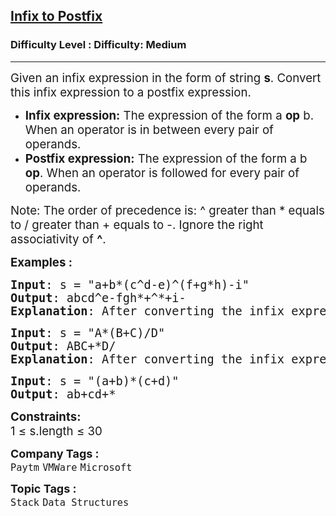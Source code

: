<h2><a href="https://www.geeksforgeeks.org/problems/infix-to-postfix-1587115620/1?utm_source=youtube&utm_medium=collab_striver_ytdescription&utm_campaign=infix-to-postfix">Infix to Postfix</a></h2><h3>Difficulty Level : Difficulty: Medium</h3><hr><div class="problems_problem_content__Xm_eO" style="user-select: auto;"><p style="user-select: auto;"><span style="font-size: 14pt; user-select: auto;">Given an infix expression in the form of string <strong style="user-select: auto;">s</strong>. Convert this infix expression to a postfix expression.</span></p>
<ul style="user-select: auto;">
<li style="user-select: auto;"><span style="font-size: 14pt; user-select: auto;"><strong style="user-select: auto;">Infix expression:</strong> The expression of the form a <strong style="user-select: auto;">op</strong> b. When an operator is in between every pair of operands.</span></li>
<li style="user-select: auto;"><span style="font-size: 14pt; user-select: auto;"><strong style="user-select: auto;">Postfix expression:</strong> The expression of the form a b <strong style="user-select: auto;">op</strong>. When an operator is followed for every pair of operands.</span></li>
</ul>
<p style="user-select: auto;"><span style="font-size: 14pt; user-select: auto;">Note:&nbsp;The order of precedence is: ^&nbsp;greater than&nbsp;*&nbsp;equals to&nbsp;/&nbsp;greater than&nbsp;+&nbsp;equals to&nbsp;-. Ignore the right associativity of&nbsp;<strong style="user-select: auto;">^</strong>.</span></p>
<p style="user-select: auto;"><span style="font-size: 14pt; user-select: auto;"><strong style="user-select: auto;">Examples :</strong></span></p>
<pre style="user-select: auto;"><span style="font-size: 14pt; user-select: auto;"><strong style="user-select: auto;">Input</strong>: s = "a+b*(c^d-e)^(f+g*h)-i"
<strong style="user-select: auto;">Output</strong>: abcd^e-fgh*+^*+i-
<strong style="user-select: auto;">Explanation</strong>: After converting the infix expression into postfix expression, the resultant expression will be abcd^e-fgh*+^*+i-
</span></pre>
<pre style="user-select: auto;"><span style="font-size: 14pt; user-select: auto;"><strong style="user-select: auto;">Input</strong>: s = "A*(B+C)/D"
<strong style="user-select: auto;">Output</strong>: ABC+*D/
<strong style="user-select: auto;">Explanation</strong>: After converting the infix expression into postfix expression, the resultant expression will be ABC+*D/<br style="user-select: auto;"></span></pre>
<pre style="user-select: auto;"><span style="font-size: 14pt; user-select: auto;"><strong style="user-select: auto;">Input</strong>: s = "(a+b)*(c+d)"
<strong style="user-select: auto;">Output</strong>: ab+cd+*</span></pre>
<p style="user-select: auto;"><span style="font-size: 14pt; user-select: auto;"><strong style="user-select: auto;">Constraints:</strong><br style="user-select: auto;">1 ≤ s.length ≤ 30</span></p></div><p><span style=font-size:18px><strong>Company Tags : </strong><br><code>Paytm</code>&nbsp;<code>VMWare</code>&nbsp;<code>Microsoft</code>&nbsp;<br><p><span style=font-size:18px><strong>Topic Tags : </strong><br><code>Stack</code>&nbsp;<code>Data Structures</code>&nbsp;